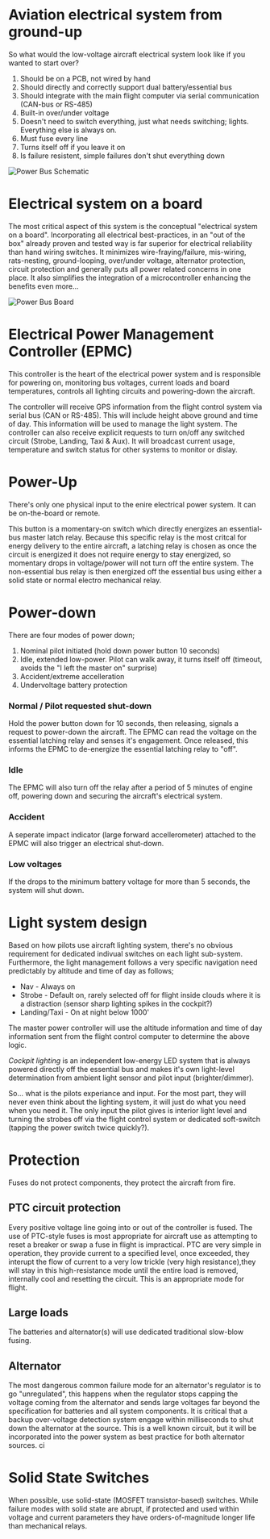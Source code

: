 # Aviation electrical system from ground-up

So what would the low-voltage aircraft electrical system look like if you wanted to start over?  

1. Should be on a PCB, not wired by hand
1. Should directly and correctly support dual battery/essential bus
1. Should integrate with the main flight computer via serial communication (CAN-bus or RS-485) 
1. Built-in over/under voltage
1. Doesn't need to switch everything, just what needs switching; lights.  Everything else is always on.
1. Must fuse every line
1. Turns itself off if you leave it on
1. Is failure resistent, simple failures don't shut everything down

![Power Bus Schematic](resources/PowerBus.png "Power Bus Schematic")

# Electrical system on a board

The most critical aspect of this system is the conceptual "electrical system on a board". Incorporating all electrical best-practices, in an "out of the box" already proven and tested way is far superior for electrical reliability than hand wiring switches.  It minimizes wire-fraying/failure, mis-wiring, rats-nesting, ground-looping, over/under voltage, alternator protection, circuit protection and generally puts all power related concerns in one place.  It also simplifies the integration of a microcontroller enhancing the benefits even more... 

![Power Bus Board](resources/powerbus_board.png "Power Bus Board")

# Electrical Power Management Controller (EPMC)

This controller is the heart of the electrical power system and is responsible for powering on, monitoring bus voltages, current loads and board temperatures, controls all lighting circuits and powering-down the aircraft.

The controller will receive GPS information from the flight control system via serial bus (CAN or RS-485).  This will include height above ground and time of day.  This information will be used to manage the light system.  The controller can also receive explicit requests to turn on/off any switched  circuit (Strobe, Landing, Taxi & Aux).  It will broadcast current usage, temperature and switch status for other systems to monitor or dislay.

# Power-Up

There's only one physical input to the enire electrical power system.  It can be on-the-board or remote.

This button is a momentary-on switch which directly energizes an essential-bus master latch relay.  Because this specific relay is the most critcal for energy delivery to the entire aircraft, a latching relay is chosen as once the circuit is energized it does not require energy to stay energized, so momentary drops in voltage/power will not turn off the entire system.  The non-essential bus relay is then energized off the essential bus using either a solid state or normal electro mechanical relay.

# Power-down

There are four modes of power down;

1. Nominal pilot initiated (hold down power button 10 seconds)
2. Idle, extended low-power. Pilot can walk away, it turns itself off (timeout, avoids the "I left the master on" surprise)
3. Accident/extreme accelleration
4. Undervoltage battery protection

### Normal / Pilot requested shut-down
Hold the power button down for 10 seconds, then releasing, signals a request to power-down the aircraft. The EPMC can read the voltage on the essential latching relay and senses it's engagement.  Once released, this informs the EPMC to de-energize the essential latching relay to "off".  

### Idle
The EPMC will also turn off the relay after a period of 5 minutes of engine off, powering down and securing the aircraft's electrical system.  

### Accident 
A seperate impact indicator (large forward accellerometer) attached to the EPMC will also trigger an electrical shut-down.

### Low voltages
If the drops to the minimum battery voltage for more than 5 seconds, the system will shut down. 

# Light system design

Based on how pilots use aircraft lighting system, there's no obvious requirement for dedicated indivual switches on each light sub-system.  Furthermore, the light management follows a very specific navigation need predictably by altitude and time of day as follows;

- Nav - Always on
- Strobe - Default on, rarely selected off for flight inside clouds where it is a distraction (sensor sharp lighting spikes in the cockpit?)
- Landing/Taxi - On at night below 1000'

The master power controller will use the altitude information and time of day information sent from the flight control computer to determine the above logic.

_Cockpit lighting_ is an independent low-energy LED system that is always powered directly off the essential bus and makes it's own light-level determination from ambient light sensor and pilot input (brighter/dimmer).

So... what is the pilots experiance and input.  For the most part, they will never even think about the lighting system, it will just do what you need when you need it.  The only input the pilot gives is interior light level and turning the strobes off via the flight control system or dedicated soft-switch (tapping the power switch twice quickly?).

# Protection

Fuses do not protect components, they protect the aircraft from fire.  

## PTC circuit protection
Every positive voltage line going into or out of the controller is fused.  The use of PTC-style fuses is most appropriate for aircraft use as attempting to reset a breaker or swap a fuse in flight is impractical.  PTC are very simple in operation, they provide current to a specified level, once exceeded, they interupt the flow of current to a very low trickle (very high resistance),they will stay in this high-resistance mode until the entire load is removed, internally cool and resetting the circuit.  This is an appropriate mode for flight.

## Large loads

The batteries and alternator(s) will use dedicated traditional slow-blow fusing.

## Alternator

The most dangerous common failure mode for an alternator's regulator is to go "unregulated", this happens when the regulator stops capping the voltage coming from the alternator and sends large voltages far beyond the specification for batteries and all system components.  It is critical that a backup over-voltage detection system engage within milliseconds to shut down the alternator at the source.  This is a well known circuit, but it will be incorporated into the power system as best practice for both alternator sources. 
ci

# Solid State Switches

When possible, use solid-state (MOSFET transistor-based) switches.  While failure modes with solid state are abrupt, if protected and used within voltage and current parameters they have orders-of-magnitude longer life than mechanical relays.
